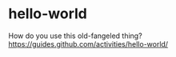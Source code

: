 # hello-world
How do you use this old-fangeled thing? https://guides.github.com/activities/hello-world/
